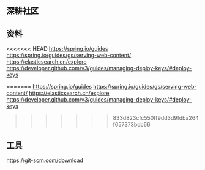 ## 深耕社区

## 资料
<<<<<<< HEAD
https://spring.io/guides  
https://spring.io/guides/gs/serving-web-content/   
https://elasticsearch.cn/explore  
https://developer.github.com/v3/guides/managing-deploy-keys/#deploy-keys


=======
https://spring.io/guides
https://spring.io/guides/gs/serving-web-content/
https://elasticsearch.cn/explore
https://developer.github.com/v3/guides/managing-deploy-keys/#deploy-keys

>>>>>>> 833d823cfc550ff9dd3d9fdba264f657373bdc66
## 工具
https://git-scm.com/download